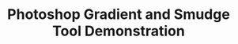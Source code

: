 ---
inv_num: 2007-013
add_credit:
url: 2007-013-photoshop-gradient-and-smudge-tool-demonstration
title: 'Photoshop Gradient and Smudge Tool Demonstration '
year: '2007'
display_year: '2007'
medium: Inkjet on laminate.
dims: 43 x 43 inches
pitch: "​Photoshop gradient and smudge tool demonstration."
ps:
live_url:
youtube:
related_code:
subheading:
download:
commission:
related:
layout: things-i-made
---
